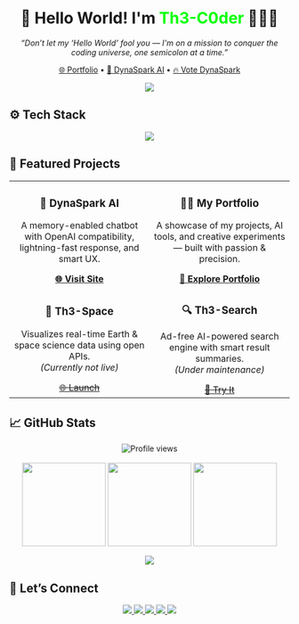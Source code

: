 <h1 align="center">🌟 Hello World! I'm <span style="color:#00ff00;">Th3-C0der</span> 👨🏻‍💻</h1>

<p align="center"><i>“Don’t let my ‘Hello World’ fool you — I'm on a mission to conquer the coding universe, one semicolon at a time.”</i></p>

<p align="center">
  <a href="https://Th3.is-a.dev">🌐 Portfolio</a> •
  <a href="https://dynaspark.onrender.com">🚀 DynaSpark AI</a> •
  <a href="https://ai.google.dev/competition/projects/dynaspark-ai">🔥 Vote DynaSpark</a>
</p>

<p align="center">
  <img src="https://readme-typing-svg.demolab.com?font=Space+Mono&size=22&pause=1023&color=00FFCC&center=true&vCenter=true&width=650&lines=I+am+Th3-C0der;~/DynaSpark$+run;Code+echoes+when+words+fail.;Some+dreams+compile+in+silence.;Code+is+my+canvas,+AI+my+ink.">
</p>

## ⚙️ Tech Stack

<p align="center">
  <img src="https://skillicons.dev/icons?i=py,flask,fastapi,django,react,nextjs,nodejs,express,ts,js,java,c,cpp,html,css,tailwind,bootstrap,mongodb,firebase,sqlite,supabase,docker,linux,bash,git,github,vscode,vercel,netlify,figma" />
</p>

## 🚀 Featured Projects

<table align="center">
  <tr>
    <td align="center" width="50%">
      <h3>🤖 DynaSpark AI</h3>
      <p>A memory-enabled chatbot with OpenAI compatibility, lightning-fast response, and smart UX.</p>
      <a href="https://dynaspark.onrender.com"><strong>🌐 Visit Site</strong></a>
    </td>
    <td align="center" width="50%">
      <h3>🧑‍💻 My Portfolio</h3>
      <p>A showcase of my projects, AI tools, and creative experiments — built with passion & precision.</p>
      <a href="https://th3.is-a.dev"><strong>🔗 Explore Portfolio</strong></a>
    </td>
  </tr>
  <tr>
    <td align="center" width="50%">
      <h3>🌌 Th3-Space</h3>
      <p>Visualizes real-time Earth & space science data using open APIs. <br><em>(Currently not live)</em></p>
      <s><a href="https://th3-space.onrender.com">🌐 Launch</a></s>
    </td>
    <td align="center" width="50%">
      <h3>🔍 Th3-Search</h3>
      <p>Ad-free AI-powered search engine with smart result summaries. <br><em>(Under maintenance)</em></p>
      <s><a href="https://th3-search.onrender.com">🚀 Try It</a></s>
    </td>
  </tr>
</table>




## 📈 GitHub Stats

<p align="center">
  <img src="https://komarev.com/ghpvc/?username=Th3-C0der&label=Profile%20views&color=00ff00&style=flat" alt="Profile views"><br><br>
  <img src="https://github-readme-stats.vercel.app/api?username=Th3-C0der&show_icons=true&theme=chartreuse-dark" height="150px"/>
  <img src="https://github-readme-streak-stats.herokuapp.com?user=Th3-C0der&theme=chartreuse-dark" height="150px"/>
  <img src="https://github-readme-stats.vercel.app/api/top-langs/?username=Th3-C0der&theme=chartreuse-dark&layout=compact" height="150px"/>
</p>


<p align="center">
  <img src="https://github-profile-trophy.vercel.app/?username=Th3-C0der&theme=matrix&column=8" />
</p>


## 🤝 Let’s Connect

<p align="center">
  <a href="https://github.com/Th3-C0der">
    <img src="https://img.shields.io/badge/GitHub-%2312100E.svg?style=for-the-badge&logo=github&logoColor=white">
  </a>
  <a href="https://www.linkedin.com/in/th3-c0der">
    <img src="https://img.shields.io/badge/LinkedIn-0077B5?style=for-the-badge&logo=linkedin&logoColor=white">
  </a>
  <a href="https://twitter.com/Th3_C0der">
    <img src="https://img.shields.io/badge/Twitter-1DA1F2?style=for-the-badge&logo=twitter&logoColor=white">
  </a>
  <a href="https://youtube.com/@Th3-C0der">
    <img src="https://img.shields.io/badge/YouTube-FF0000?style=for-the-badge&logo=youtube&logoColor=white">
  </a>
  <a href="https://www.buymeacoffee.com/Th3C0der">
    <img src="https://img.shields.io/badge/BuyMeACoffee-%23FFDD00.svg?style=for-the-badge&logo=buy-me-a-coffee&logoColor=black">
  </a>
</p>


<!---
Th3-C0der/Th3-C0der is a ✨ special ✨ repository because its `README.md` appears on your profile.
This is your personal brand. Make it count.
--->
